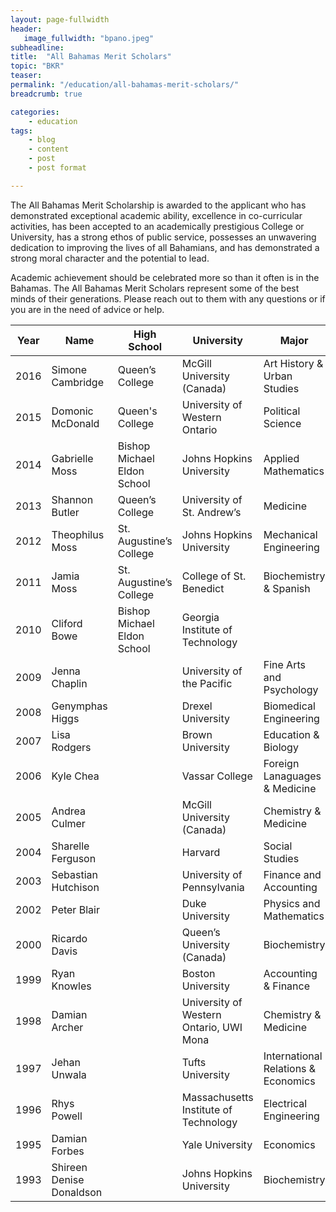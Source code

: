 ```yaml
---
layout: page-fullwidth
header:
   image_fullwidth: "bpano.jpeg"
subheadline:
title:  "All Bahamas Merit Scholars"
topic: "BKR"
teaser: 
permalink: "/education/all-bahamas-merit-scholars/"
breadcrumb: true

categories:
    - education
tags:
    - blog
    - content
    - post
    - post format

---
```

>
The All Bahamas Merit Scholarship is awarded to the applicant who has demonstrated exceptional academic ability, excellence in co-curricular activities, has been accepted to an academically prestigious College or University, has a strong ethos of public service, possesses an unwavering dedication to improving the lives of all Bahamians, and has demonstrated a strong moral character and the potential to lead.

Academic achievement should be celebrated more so than it often is in the Bahamas. The All Bahamas Merit Scholars represent some of the best minds of their generations. Please reach out to them with any questions or if you are in the need of advice or help. 

| Year | Name                     | High School                 | University                              | Major                               | 
|------|--------------------------|-----------------------------|-----------------------------------------|-------------------------------------| 
| 2016 | Simone Cambridge         | Queen’s College             | McGill University (Canada)              | Art History & Urban Studies         | 
| 2015 | Domonic McDonald         | Queen's College             | University of Western Ontario           | Political Science                   | 
| 2014 | Gabrielle Moss           | Bishop Michael Eldon School | Johns Hopkins University                | Applied Mathematics                 | 
| 2013 | Shannon Butler           | Queen’s College             | University of St. Andrew’s              | Medicine                            | 
| 2012 | Theophilus Moss          | St. Augustine’s College     | Johns Hopkins University                | Mechanical Engineering              | 
| 2011 | Jamia Moss               | St. Augustine’s College     | College of St. Benedict                 | Biochemistry & Spanish              | 
| 2010 | Cliford Bowe             | Bishop Michael Eldon School | Georgia Institute of Technology         |                                     | 
| 2009 | Jenna Chaplin            |                             | University of the Pacific               | Fine Arts and Psychology            | 
| 2008 | Genymphas Higgs          |                             | Drexel University                       | Biomedical Engineering              | 
| 2007 | Lisa Rodgers             |                             | Brown University                        | Education & Biology                 | 
| 2006 | Kyle Chea                |                             | Vassar College                          | Foreign Lanaguages & Medicine       | 
| 2005 | Andrea Culmer            |                             | McGill University (Canada)              | Chemistry & Medicine                | 
| 2004 | Sharelle Ferguson        |                             | Harvard                                 | Social Studies                      | 
| 2003 | Sebastian Hutchison      |                             | University of Pennsylvania              | Finance and Accounting              | 
| 2002 | Peter Blair              |                             | Duke University                         | Physics and Mathematics             | 
| 2000 | Ricardo Davis            |                             | Queen’s University (Canada)             | Biochemistry                        | 
| 1999 | Ryan Knowles             |                             | Boston University                       | Accounting & Finance                | 
| 1998 | Damian Archer            |                             | University of Western Ontario, UWI Mona | Chemistry & Medicine                | 
| 1997 | Jehan Unwala             |                             | Tufts University                        | International Relations & Economics | 
| 1996 | Rhys Powell              |                             | Massachusetts Institute of Technology   | Electrical Engineering              | 
| 1995 | Damian Forbes            |                             | Yale University                         | Economics                           | 
| 1993 | Shireen Denise Donaldson |                             | Johns Hopkins University                | Biochemistry                        | 
